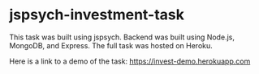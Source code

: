 # jspsych-investment-task

This task was built using jspsych. Backend was built using Node.js, MongoDB, and Express. The full task was hosted on Heroku.


Here is a link to a demo of the task: https://invest-demo.herokuapp.com
